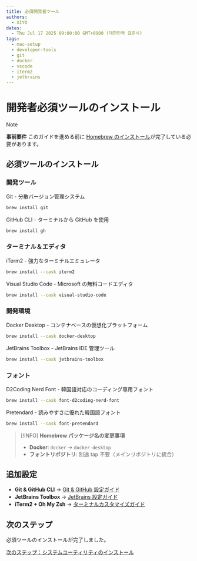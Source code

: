 ```yaml
---
title: 必須開発者ツール
authors:
  - XIYO
dates:
  - Thu Jul 17 2025 09:00:00 GMT+0900 (대한민국 표준시)
tags:
  - mac-setup
  - developer-tools
  - git
  - docker
  - vscode
  - iterm2
  - jetbrains
---
```


# 開発者必須ツールのインストール

> [!NOTE]
> **事前要件**
> このガイドを進める前に [Homebrew のインストール](macos-step00-homebrew-installation)が完了している必要があります。

## 必須ツールのインストール

### 開発ツール

Git - 分散バージョン管理システム

```bash
brew install git
```

GitHub CLI - ターミナルから GitHub を使用

```bash
brew install gh
```

### ターミナル＆エディタ

iTerm2 - 強力なターミナルエミュレータ

```bash
brew install --cask iterm2
```

Visual Studio Code - Microsoft の無料コードエディタ

```bash
brew install --cask visual-studio-code
```

### 開発環境

Docker Desktop - コンテナベースの仮想化プラットフォーム

```bash
brew install --cask docker-desktop
```

JetBrains Toolbox - JetBrains IDE 管理ツール

```bash
brew install --cask jetbrains-toolbox
```

### フォント

D2Coding Nerd Font - 韓国語対応のコーディング専用フォント

```bash
brew install --cask font-d2coding-nerd-font
```

Pretendard - 読みやすさに優れた韓国語フォント

```bash
brew install --cask font-pretendard
```

> [!INFO]
> **Homebrew パッケージ名の変更事項**
>
> - **Docker**: `docker` → `docker-desktop`
> - **フォントリポジトリ**: 別途 tap 不要（メインリポジトリに統合）


## 追加設定

- **Git & GitHub CLI** → [Git & GitHub 設定ガイド](git-github-setup)
- **JetBrains Toolbox** → [JetBrains 設定ガイド](jetbrains-setup)
- **iTerm2 + Oh My Zsh** → [ターミナルカスタマイズガイド](terminal-customization)

## 次のステップ

必須ツールのインストールが完了しました。

[次のステップ：システムユーティリティのインストール](macos-step02-system-utilities)